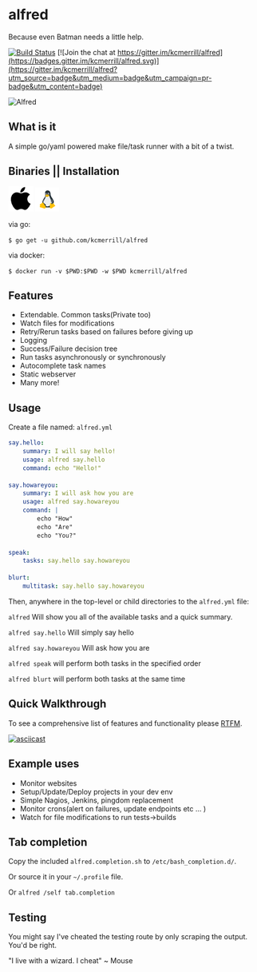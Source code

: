 # alfred

Because even Batman needs a little help.

[![Build Status](https://travis-ci.org/kcmerrill/alfred.svg?branch=master)](https://travis-ci.org/kcmerrill/alfred) [![Join the chat at https://gitter.im/kcmerrill/alfred](https://badges.gitter.im/kcmerrill/alfred.svg)](https://gitter.im/kcmerrill/alfred?utm_source=badge&utm_medium=badge&utm_campaign=pr-badge&utm_content=badge)

![Alfred](https://raw.githubusercontent.com/kcmerrill/alfred/master/assets/alfred.jpg "Alfred")

## What is it

A simple go/yaml powered make file/task runner with a bit of a twist.

## Binaries || Installation

[![MacOSX](https://raw.githubusercontent.com/kcmerrill/go-dist/master/assets/apple_logo.png "Mac OSX")](http://go-dist.kcmerrill.com/kcmerrill/alfred/mac/amd64) [![Linux](https://raw.githubusercontent.com/kcmerrill/go-dist/master/assets/linux_logo.png "Linux")](http://go-dist.kcmerrill.com/kcmerrill/alfred/linux/amd64)

via go:

`$ go get -u github.com/kcmerrill/alfred`

via docker:

`$ docker run -v $PWD:$PWD -w $PWD kcmerrill/alfred`

## Features

- Extendable. Common tasks(Private too)
- Watch files for modifications
- Retry/Rerun tasks based on failures before giving up
- Logging
- Success/Failure decision tree
- Run tasks asynchronously or synchronously
- Autocomplete task names
- Static webserver
- Many more!

## Usage

Create a file named: `alfred.yml`

```yaml
say.hello:
    summary: I will say hello!
    usage: alfred say.hello
    command: echo "Hello!"

say.howareyou:
    summary: I will ask how you are
    usage: alfred say.howareyou
    command: |
        echo "How"
        echo "Are"
        echo "You?"

speak:
    tasks: say.hello say.howareyou

blurt:
    multitask: say.hello say.howareyou
```

Then, anywhere in the top-level or child directories to the `alfred.yml` file:

`alfred` Will show you all of the available tasks and a quick summary.

`alfred say.hello` Will simply say hello

`alfred say.howareyou` Will ask how you are

`alfred speak` will perform both tasks in the specified order

`alfred blurt` will perform both tasks at the same time

## Quick Walkthrough

To see a comprehensive list of features and functionality please [RTFM](RTFM.md "additional documentation").

[![asciicast](https://asciinema.org/a/103711.png)](https://asciinema.org/a/103711)

## Example uses

- Monitor websites
- Setup/Update/Deploy projects in your dev env
- Simple Nagios, Jenkins, pingdom replacement
- Monitor crons(alert on failures, update endpoints etc ... )
- Watch for file modifications to run tests->builds

## Tab completion

Copy the included `alfred.completion.sh` to `/etc/bash_completion.d/`.

Or source it in your `~/.profile` file.

Or `alfred /self tab.completion`

## Testing

You might say I've cheated the testing route by only scraping the output. You'd be right.

"I live with a wizard. I cheat" ~ Mouse

